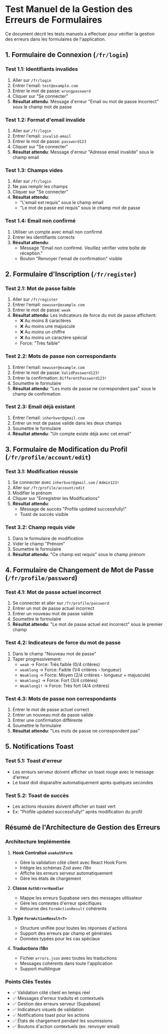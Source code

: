 # Test Manuel de la Gestion des Erreurs de Formulaires

Ce document décrit les tests manuels à effectuer pour vérifier la gestion des erreurs dans les formulaires de l'application.

## 1. Formulaire de Connexion (`/fr/login`)

### Test 1.1: Identifiants invalides

1. Aller sur `/fr/login`
2. Entrer l'email: `test@example.com`
3. Entrer le mot de passe: `wrongpassword`
4. Cliquer sur "Se connecter"
5. **Résultat attendu**: Message d'erreur "Email ou mot de passe incorrect" sous le champ mot de passe

### Test 1.2: Format d'email invalide

1. Aller sur `/fr/login`
2. Entrer l'email: `invalid-email`
3. Entrer le mot de passe: `password123`
4. Cliquer sur "Se connecter"
5. **Résultat attendu**: Message d'erreur "Adresse email invalide" sous le champ email

### Test 1.3: Champs vides

1. Aller sur `/fr/login`
2. Ne pas remplir les champs
3. Cliquer sur "Se connecter"
4. **Résultat attendu**:
   - "L'email est requis" sous le champ email
   - "Le mot de passe est requis" sous le champ mot de passe

### Test 1.4: Email non confirmé

1. Utiliser un compte avec email non confirmé
2. Entrer les identifiants corrects
3. **Résultat attendu**:
   - Message "Email non confirmé. Veuillez vérifier votre boîte de réception."
   - Bouton "Renvoyer l'email de confirmation" visible

## 2. Formulaire d'Inscription (`/fr/register`)

### Test 2.1: Mot de passe faible

1. Aller sur `/fr/register`
2. Entrer l'email: `newuser@example.com`
3. Entrer le mot de passe: `weak`
4. **Résultat attendu**: Les indicateurs de force du mot de passe affichent:
   - ❌ Au moins 8 caractères
   - ❌ Au moins une majuscule
   - ❌ Au moins un chiffre
   - ❌ Au moins un caractère spécial
   - Force: "Très faible"

### Test 2.2: Mots de passe non correspondants

1. Entrer l'email: `newuser@example.com`
2. Entrer le mot de passe: `ValidPassword123!`
3. Entrer la confirmation: `DifferentPassword123!`
4. Soumettre le formulaire
5. **Résultat attendu**: "Les mots de passe ne correspondent pas" sous le champ de confirmation

### Test 2.3: Email déjà existant

1. Entrer l'email: `inherbver@gmail.com`
2. Entrer un mot de passe valide dans les deux champs
3. Soumettre le formulaire
4. **Résultat attendu**: "Un compte existe déjà avec cet email"

## 3. Formulaire de Modification du Profil (`/fr/profile/account/edit`)

### Test 3.1: Modification réussie

1. Se connecter avec `inherbver@gmail.com` / `Admin123!`
2. Aller sur `/fr/profile/account/edit`
3. Modifier le prénom
4. Cliquer sur "Enregistrer les Modifications"
5. **Résultat attendu**:
   - Message de succès "Profile updated successfully!"
   - Toast de succès visible

### Test 3.2: Champ requis vide

1. Dans le formulaire de modification
2. Vider le champ "Prénom"
3. Soumettre le formulaire
4. **Résultat attendu**: "Ce champ est requis" sous le champ prénom

## 4. Formulaire de Changement de Mot de Passe (`/fr/profile/password`)

### Test 4.1: Mot de passe actuel incorrect

1. Se connecter et aller sur `/fr/profile/password`
2. Entrer un mot de passe actuel incorrect
3. Entrer un nouveau mot de passe valide
4. Soumettre le formulaire
5. **Résultat attendu**: "Le mot de passe actuel est incorrect" sous le premier champ

### Test 4.2: Indicateurs de force du mot de passe

1. Dans le champ "Nouveau mot de passe"
2. Taper progressivement:
   - `weak` → Force: Très faible (0/4 critères)
   - `weaklong` → Force: Faible (1/4 critères - longueur)
   - `Weaklong` → Force: Moyen (2/4 critères - longueur + majuscule)
   - `Weaklong1` → Force: Fort (3/4 critères)
   - `Weaklong1!` → Force: Très fort (4/4 critères)

### Test 4.3: Mots de passe non correspondants

1. Entrer le mot de passe actuel correct
2. Entrer un nouveau mot de passe valide
3. Entrer une confirmation différente
4. Soumettre le formulaire
5. **Résultat attendu**: "Les mots de passe ne correspondent pas"

## 5. Notifications Toast

### Test 5.1: Toast d'erreur

- Les erreurs serveur doivent afficher un toast rouge avec le message d'erreur
- Le toast doit disparaître automatiquement après quelques secondes

### Test 5.2: Toast de succès

- Les actions réussies doivent afficher un toast vert
- Ex: "Profile updated successfully!" après modification du profil

## Résumé de l'Architecture de Gestion des Erreurs

### Architecture Implémentée

1. **Hook Centralisé `useAuthForm`**
   - Gère la validation côté client avec React Hook Form
   - Intègre les schémas Zod avec i18n
   - Affiche les erreurs serveur automatiquement
   - Gère les états de chargement

2. **Classe `AuthErrorHandler`**
   - Mappe les erreurs Supabase vers des messages utilisateur
   - Gère les contextes d'erreur spécifiques
   - Retourne des `FormActionResult` cohérents

3. **Type `FormActionResult<T>`**
   - Structure unifiée pour toutes les réponses d'actions
   - Support des erreurs par champ et générales
   - Données typées pour les cas spéciaux

4. **Traductions i18n**
   - Fichier `errors.json` avec toutes les traductions
   - Messages cohérents dans toute l'application
   - Support multilingue

### Points Clés Testés

- ✅ Validation côté client en temps réel
- ✅ Messages d'erreur traduits et contextuels
- ✅ Gestion des erreurs serveur (Supabase)
- ✅ Indicateurs visuels de validation
- ✅ Notifications toast pour les actions
- ✅ États de chargement pendant les soumissions
- ✅ Boutons d'action contextuels (ex: renvoyer email)
